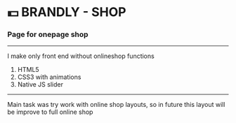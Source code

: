 # :dollar: BRANDLY - SHOP

### Page for onepage shop

---
I make only front end without onlineshop functions
1.  HTML5
2.  CSS3 with animations
3.  Native JS slider

---

Main task was try work with online shop layouts, so in future this layout will be improve to full online shop
